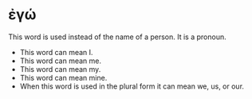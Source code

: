 # ἐγώ
This word is used instead of the name of a person. It is a pronoun.

* This word can mean I.
* This word can mean me.
* This word can mean my.
* This word can mean mine.
* When this word is used in the plural form it can mean we, us, or our.
